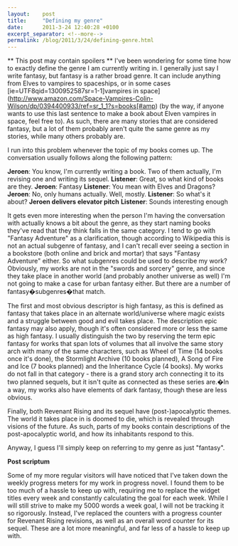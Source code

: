 ```yaml
---
layout:    post
title:     "Defining my genre"
date:      2011-3-24 12:40:28 +0100
excerpt_separator: <!--more-->
permalink: /blog/2011/3/24/defining-genre.html
---
```


** This post may contain spoilers **
I've been wondering for some time how to exactly define the genre I am currently writing in. I generally just say I write fantasy, but fantasy is a rather broad genre. It can include anything from Elves to vampires to spaceships, or in some cases [ie=UTF8qid=1300952587sr=1-1]vampires in space](http://www.amazon.com/Space-Vampires-Colin-Wilson/dp/0394400933/ref=sr_1_1?s=books[#amp) (by the way, if anyone wants to use this last sentence to make a book about Elven vampires in space, feel free to). As such, there are many stories that are considered fantasy, but a lot of them probably aren't quite the same genre as my stories, while many others probably are.

<!--more-->I run into this problem whenever the topic of my books comes up. The conversation usually follows along the following pattern:

**Jeroen**: You know, I'm currently writing a book. Two of them actually, I'm revising one and writing its sequel.
**Listener**: Great, so what kind of books are they.
**Jeroen**: Fantasy
**Listener**: You mean with Elves and Dragons?
**Jeroen**: No, only humans actually. Well, mostly.
**Listener**: So what's it about?
**Jeroen delivers elevator pitch**
**Listener**: Sounds interesting enough

It gets even more interesting when the person I'm having the conversation with actually knows a bit about the genre, as they start naming books they've read that they think falls in the same category. I tend to go with &quot;Fantasy Adventure&quot; as a clarification, though according to Wikipedia this is not an actual subgenre of fantasy, and I can't recall ever seeing a section in a bookstore (both online and brick and mortar) that says &quot;Fantasy Adventure&quot; either. So what subgenres could be used to describe my work? Obviously, my works are not in the &quot;swords and sorcery&quot; genre, and since they take place in another world (and probably another universe as well) I'm not going to make a case for urban fantasy either. But there are a number of fantasy�subgenres�that match.

The first and most obvious descriptor is high fantasy, as this is defined as fantasy that takes place in an alternate world/universe where magic exists and a struggle between good and evil takes place. The description epic fantasy may also apply, though it's often considered more or less the same as high fantasy. I usually distinguish the two by reserving the term epic fantasy for works that span lots of volumes that all involve the same story arch with many of the same characters, such as Wheel of Time (14 books once it's done), the Stormlight Archive (10 books planned), A Song of Fire and Ice (7 books planned) and the Inheritance Cycle (4 books). My works do not fall in that category - there is a grand story arch connecting it to its two planned sequels, but it isn't quite as connected as these series are.�In a way, my works also have elements of dark fantasy, though these are less obvious.

Finally, both Revenant Rising and its sequel have (post-)apocalyptic themes. The world it takes place in is doomed to die, which is revealed through visions of the future. As such, parts of my books contain descriptions of the post-apocalyptic world, and how its inhabitants respond to this.

Anyway, I guess I'll simply keep on referring to my genre as just &quot;fantasy&quot;.

**Post scriptum**

Some of my more regular visitors will have noticed that I've taken down the weekly progress meters for my work in progress novel. I found them to be too much of a hassle to keep up with, requiring me to replace the widget titles every week and constantly calculating the goal for each week. While I will still strive to make my 5000 words a week goal, I will not be tracking it so rigorously. Instead, I've replaced the counters with a progress counter for Revenant Rising revisions, as well as an overall word counter for its sequel. These are a lot more meaningful, and far less of a hassle to keep up with.